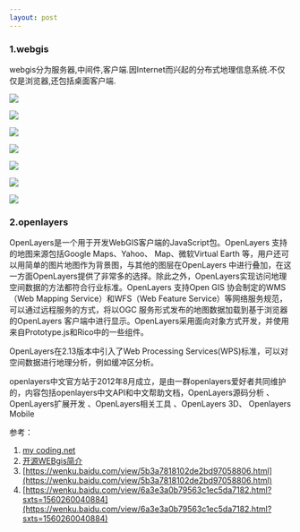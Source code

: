 ```yaml
---
layout: post
---
```


### 1.webgis

webgis分为服务器,中间件,客户端.因Internet而兴起的分布式地理信息系统.不仅仅是浏览器,还包括桌面客户端.

![](https://wkretype.bdimg.com/retype/zoom/5186801b844769eae009ed68?pn=9&o=jpg_6&md5sum=44750815beec667703231c4b540b22b9&sign=cc7f27ef54&png=487586-512139&jpg=1093498-1215818)

![](https://wkretype.bdimg.com/retype/zoom/6a6d3e7f25c52cc58bd6be22?pn=11&o=jpg_6&md5sum=a55823b49531b0a84955560330c307fa&sign=e6c37ab3eb&png=2053086-2233462&jpg=1705467-1860632)

![](https://wkretype.bdimg.com/retype/zoom/5186801b844769eae009ed68?pn=7&o=jpg_6&md5sum=44750815beec667703231c4b540b22b9&sign=cc7f27ef54&png=380929-423771&jpg=786035-988162)

![](https://wkretype.bdimg.com/retype/zoom/5186801b844769eae009ed68?pn=4&o=jpg_6&md5sum=44750815beec667703231c4b540b22b9&sign=cc7f27ef54&png=212757-283079&jpg=361066-552663)
		

![](https://wkretype.bdimg.com/retype/zoom/5186801b844769eae009ed68?pn=5&o=jpg_6&md5sum=44750815beec667703231c4b540b22b9&sign=cc7f27ef54&png=283080-336832&jpg=552664-689122)

![](https://wkretype.bdimg.com/retype/zoom/6a6d3e7f25c52cc58bd6be22?pn=5&o=jpg_6&md5sum=a55823b49531b0a84955560330c307fa&sign=e6c37ab3eb&png=749991-980200&jpg=597144-795914)


![](https://wkretype.bdimg.com/retype/zoom/5186801b844769eae009ed68?pn=6&o=jpg_6&md5sum=44750815beec667703231c4b540b22b9&sign=cc7f27ef54&png=336833-380928&jpg=689123-786034)


### 2.openlayers

OpenLayers是一个用于开发WebGIS客户端的JavaScript包。OpenLayers 支持的地图来源包括Google Maps、Yahoo、 Map、微软Virtual Earth 等，用户还可以用简单的图片地图作为背景图，与其他的图层在OpenLayers 中进行叠加，在这一方面OpenLayers提供了非常多的选择。除此之外，OpenLayers实现访问地理空间数据的方法都符合行业标准。OpenLayers 支持Open GIS 协会制定的WMS（Web Mapping Service）和WFS（Web Feature Service）等网络服务规范，可以通过远程服务的方式，将以OGC 服务形式发布的地图数据加载到基于浏览器的OpenLayers 客户端中进行显示。OpenLayers采用面向对象方式开发，并使用来自Prototype.js和Rico中的一些组件。

OpenLayers在2.13版本中引入了Web Processing Services(WPS)标准，可以对空间数据进行地理分析，例如缓冲区分析。

openlayers中文官方站于2012年8月成立，是由一群openlayers爱好者共同维护的，内容包括openlayers中文API和中文帮助文档，OpenLayers源码分析 、 OpenLayers扩展开发 、OpenLayers相关工具 、OpenLayers 3D、 Openlayers Mobile






参考：

1. [my coding.net](http://zhwa3232.coding.me/baibingqianlan.github.io/)
2. [开源WEBgis简介](https://wenku.baidu.com/view/d62320462f3f5727a5e9856a561252d380eb204e.html?rec_flag=default&sxts=1560260701433)
3. [https://wenku.baidu.com/view/5b3a7818102de2bd97058806.html](https://wenku.baidu.com/view/5b3a7818102de2bd97058806.html)
4. [https://wenku.baidu.com/view/6a3e3a0b79563c1ec5da7182.html?sxts=1560260040884](https://wenku.baidu.com/view/6a3e3a0b79563c1ec5da7182.html?sxts=1560260040884)

